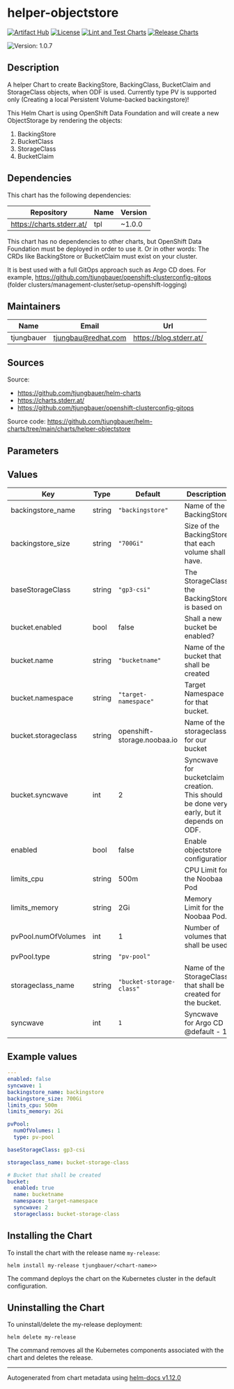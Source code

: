 

# helper-objectstore

  [![Artifact Hub](https://img.shields.io/endpoint?url=https://artifacthub.io/badge/repository/openshift-bootstraps)](https://artifacthub.io/packages/search?repo=openshift-bootstraps)
  [![License](https://img.shields.io/badge/License-Apache_2.0-blue.svg)](https://opensource.org/licenses/Apache-2.0)
  [![Lint and Test Charts](https://github.com/tjungbauer/helm-charts/actions/workflows/lint_and_test_charts.yml/badge.svg)](https://github.com/tjungbauer/helm-charts/actions/workflows/lint_and_test_charts.yml)
  [![Release Charts](https://github.com/tjungbauer/helm-charts/actions/workflows/release.yml/badge.svg)](https://github.com/tjungbauer/helm-charts/actions/workflows/release.yml)

  ![Version: 1.0.7](https://img.shields.io/badge/Version-1.0.7-informational?style=flat-square)

 

  ## Description

  A helper Chart to create BackingStore, BackingClass, BucketClaim and StorageClass objects, when ODF is used. Currently type PV is supported only (Creating a local Persistent Volume-backed backingstore)!

This Helm Chart is using OpenShift Data Foundation and will create a new ObjectStorage by rendering the objects:

1. BackingStore
2. BucketClass
3. StorageClass
4. BucketClaim

## Dependencies

This chart has the following dependencies:

| Repository | Name | Version |
|------------|------|---------|
| https://charts.stderr.at/ | tpl | ~1.0.0 |

This chart has no dependencies to other charts, but OpenShift Data Foundation must be deployed in order to use it. Or in other words: The CRDs like BackingStore or BucketClaim must exist on your cluster.

It is best used with a full GitOps approach such as Argo CD does. For example, https://github.com/tjungbauer/openshift-clusterconfig-gitops (folder clusters/management-cluster/setup-openshift-logging)

## Maintainers

| Name | Email | Url |
| ---- | ------ | --- |
| tjungbauer | <tjungbau@redhat.com> | <https://blog.stderr.at/> |

## Sources
Source:
* <https://github.com/tjungbauer/helm-charts>
* <https://charts.stderr.at/>
* <https://github.com/tjungbauer/openshift-clusterconfig-gitops>

Source code: https://github.com/tjungbauer/helm-charts/tree/main/charts/helper-objectstore

## Parameters

## Values

| Key | Type | Default | Description |
|-----|------|---------|-------------|
| backingstore_name | string | `"backingstore"` | Name of the BackingStore |
| backingstore_size | string | `"700Gi"` | Size of the BackingStore that each volume shall have. |
| baseStorageClass | string | `"gp3-csi"` | The StorageClass the BackingStore is based on |
| bucket.enabled | bool | false | Shall a new bucket be enabled? |
| bucket.name | string | `"bucketname"` | Name of the bucket that shall be created |
| bucket.namespace | string | `"target-namespace"` | Target Namespace for that bucket. |
| bucket.storageclass | string | openshift-storage.noobaa.io | Name of the storageclass for our bucket |
| bucket.syncwave | int | 2 | Syncwave for bucketclaim creation. This should be done very early, but it depends on ODF. |
| enabled | bool | false | Enable objectstore configuration |
| limits_cpu | string | 500m | CPU Limit for the Noobaa Pod |
| limits_memory | string | 2Gi | Memory Limit for the Noobaa Pod. |
| pvPool.numOfVolumes | int | 1 | Number of volumes that shall be used |
| pvPool.type | string | `"pv-pool"` |  |
| storageclass_name | string | `"bucket-storage-class"` | Name of the StorageClass that shall be created for the bucket. |
| syncwave | int | `1` | Syncwave for Argo CD @default - 1 |

## Example values

```yaml
---
enabled: false
syncwave: 1
backingstore_name: backingstore
backingstore_size: 700Gi
limits_cpu: 500m
limits_memory: 2Gi

pvPool:
  numOfVolumes: 1
  type: pv-pool

baseStorageClass: gp3-csi

storageclass_name: bucket-storage-class

# Bucket that shall be created
bucket:
  enabled: true
  name: bucketname
  namespace: target-namespace
  syncwave: 2
  storageclass: bucket-storage-class

```

## Installing the Chart

To install the chart with the release name `my-release`:

```console
helm install my-release tjungbauer/<chart-name>>
```

The command deploys the chart on the Kubernetes cluster in the default configuration.

## Uninstalling the Chart

To uninstall/delete the my-release deployment:

```console
helm delete my-release
```

The command removes all the Kubernetes components associated with the chart and deletes the release.

----------------------------------------------
Autogenerated from chart metadata using [helm-docs v1.12.0](https://github.com/norwoodj/helm-docs/releases/v1.12.0)

